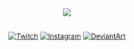 <div align="center">
  <a href="https://discord.com/users/268458117421989888" >  
  		<img src="https://lanyard.kyrie25.me/api/268458117421989888?imgStyle=circle&useDisplayName=true"  />  
  </a>
</div>

<br>

<div align="center">
  
  [![Twitch](https://img.shields.io/badge/twitch-A970FF?style=for-the-badge&logo=twitch&logoColor=white)](https://www.twitch.tv/meti0x7cb)
  [![Instagram](https://img.shields.io/badge/instagram-FC0065?style=for-the-badge&logo=instagram&logoColor=white)](https://www.instagram.com/meti0x7cb/)
  [![DeviantArt](https://img.shields.io/badge/DeviantArt-05CC47?style=for-the-badge&logo=deviantart&logoColor=white)](https://www.deviantart.com/meti0x7cb)
  
</div>
